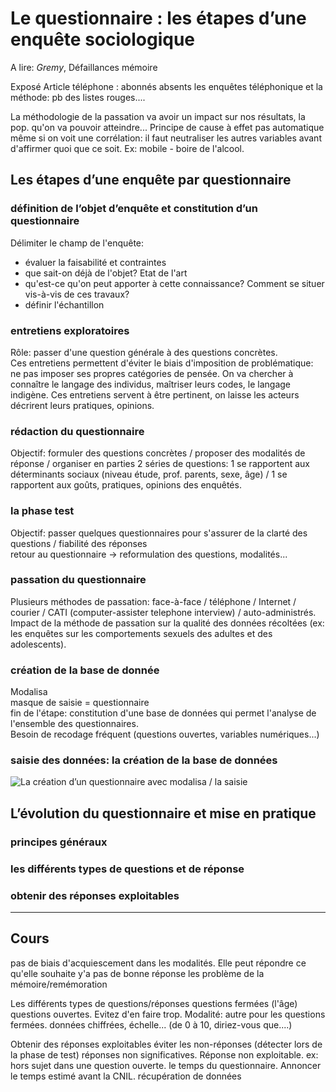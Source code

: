 # Le questionnaire : les étapes d’une enquête sociologique

A lire: _Gremy_, Défaillances mémoire

Exposé
Article téléphone : abonnés absents
les enquêtes téléphonique et la méthode: pb des listes rouges....

La méthodologie de la passation va avoir un impact sur nos résultats, la pop. qu'on va pouvoir atteindre...
Principe de cause à effet pas automatique même si on voit une corrélation: il faut neutraliser les autres variables avant d'affirmer quoi que ce soit. Ex: mobile - boire de l'alcool.

## Les étapes d’une enquête par questionnaire

### définition de l’objet d’enquête et constitution d’un questionnaire

Délimiter le champ de l'enquête:
* évaluer la faisabilité et contraintes
* que sait-on déjà de l'objet? Etat de l'art
* qu'est-ce qu'on peut apporter à cette connaissance? Comment se situer vis-à-vis de ces travaux?
* définir l'échantillon

### entretiens exploratoires

Rôle: passer d'une question générale à des questions concrètes.  
Ces entretiens permettent d'éviter le biais d'imposition de problématique: ne pas imposer ses propres catégories de pensée. On va chercher à connaître le langage des individus, maîtriser leurs codes, le langage indigène. Ces entretiens servent à être pertinent, on laisse les acteurs décrirent leurs pratiques, opinions.

### rédaction du questionnaire

Objectif: formuler des questions concrètes / proposer des modalités de réponse / organiser en parties
2 séries de questions: 1 se rapportent aux déterminants sociaux (niveau étude, prof. parents, sexe, âge) / 1 se rapportent aux goûts, pratiques, opinions des enquêtés.

### la phase test

Objectif: passer quelques questionnaires pour s'assurer de la clarté des questions / fiabilité des réponses  
retour au questionnaire -> reformulation des questions, modalités...

### passation du questionnaire

Plusieurs méthodes de passation: face-à-face / téléphone / Internet / courier / CATI (computer-assister telephone interview) / auto-administrés.
Impact de la méthode de passation sur la qualité des données récoltées (ex: les enquêtes sur les comportements sexuels des adultes et des adolescents).

### création de la base de donnée

Modalisa  
masque de saisie = questionnaire  
fin de l'étape: constitution d'une base de données qui permet l'analyse de l'ensemble des questionnaires.  
Besoin de recodage fréquent (questions ouvertes, variables numériques...)

### saisie des données: la création de la base de données

![La création d’un questionnaire avec modalisa / la saisie](https://i.imgur.com/ZGVrDIh.png)

## L’évolution du questionnaire et mise en pratique

### principes généraux
### les différents types de questions et de réponse
### obtenir des réponses exploitables

---

## Cours

pas de biais d'acquiescement dans les modalités. Elle peut répondre ce qu'elle souhaite y'a pas de bonne réponse
les problème de la mémoire/remémoration

Les différents types de questions/réponses
questions fermées (l'âge)
questions ouvertes. Evitez d'en faire trop.
Modalité: autre pour les questions fermées.
données chiffrées, échelle... (de 0 à 10, diriez-vous que....)

Obtenir des réponses exploitables
éviter les non-réponses (détecter lors de la phase de test)
réponses non significatives. Réponse non exploitable. ex: hors sujet dans une question ouverte.
le temps du questionnaire. Annoncer le temps estimé avant
la CNIL. récupération de données
